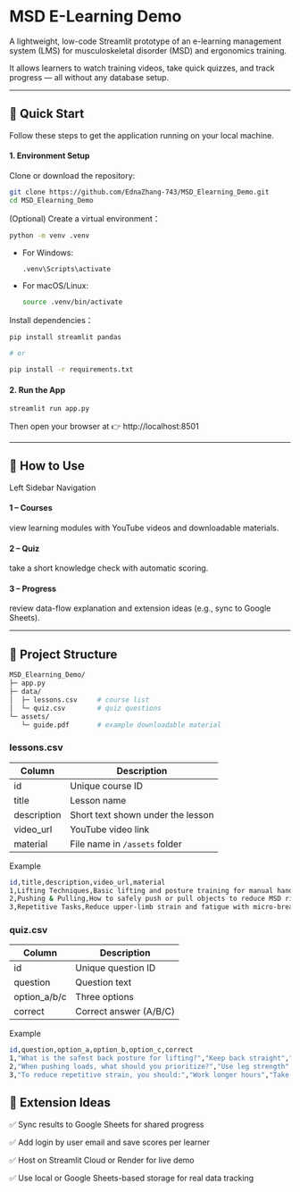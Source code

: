 # MSD E-Learning Demo

A lightweight, low-code Streamlit prototype of an e-learning management system (LMS) for musculoskeletal disorder (MSD) and ergonomics training.

It allows learners to watch training videos, take quick quizzes, and track progress — all without any database setup.

---

## 🚀 Quick Start 

Follow these steps to get the application running on your local machine.

#### 1. Environment Setup
Clone or download the repository:
```bash
git clone https://github.com/EdnaZhang-743/MSD_Elearning_Demo.git
cd MSD_Elearning_Demo
```
(Optional) Create a virtual environment：
```bash
python -m venv .venv
```
*   For Windows:
    ```bash
    .venv\Scripts\activate
    ```
*   For macOS/Linux:
    ```bash
    source .venv/bin/activate
    ```
Install dependencies：
```bash
pip install streamlit pandas

# or

pip install -r requirements.txt
```

#### 2. Run the App 
```bash
streamlit run app.py
```
Then open your browser at 👉 http://localhost:8501

---

## 🧭 How to Use

Left Sidebar Navigation

#### 1 – Courses 
view learning modules with YouTube videos and downloadable materials.

#### 2 – Quiz
take a short knowledge check with automatic scoring.

#### 3 – Progress
review data-flow explanation and extension ideas (e.g., sync to Google Sheets).

---

## 📁 Project Structure
```bash
MSD_Elearning_Demo/
├─ app.py
├─ data/
│  ├─ lessons.csv     # course list
│  └─ quiz.csv        # quiz questions
└─ assets/
   └─ guide.pdf       # example downloadable material
```
### lessons.csv
| Column     | Description                           |
|------------|---------------------------------------|
| id         | Unique course ID                      |
| title      | Lesson name                           |
| description| Short text shown under the lesson     |
| video_url  | YouTube video link                    |
| material   | File name in `/assets` folder         |

Example
```bash
id,title,description,video_url,material
1,Lifting Techniques,Basic lifting and posture training for manual handling,https://www.youtube.com/watch?v=dQw4w9WgXcQ,guide.pdf
2,Pushing & Pulling,How to safely push or pull objects to reduce MSD risk,https://www.youtube.com/watch?v=3fumBcKC6RE,guide.pdf
3,Repetitive Tasks,Reduce upper-limb strain and fatigue with micro-breaks and neutral posture,https://www.youtube.com/watch?v=K4TOrB7at0Y,guide.pdf
```
### quiz.csv
| Column       | Description                        |
|---------------|------------------------------------|
| id            | Unique question ID                 |
| question      | Question text                      |
| option_a/b/c  | Three options                      |
| correct       | Correct answer (A/B/C)             |

Example
```bash
id,question,option_a,option_b,option_c,correct
1,"What is the safest back posture for lifting?","Keep back straight","Bend and twist","Hold breath",A
2,"When pushing loads, what should you prioritize?","Use leg strength","Pull with arms","Lean backward",A
3,"To reduce repetitive strain, you should:","Work longer hours","Take regular micro-breaks","Ignore discomfort",B

```

## 🧩 Extension Ideas


✅ Sync results to Google Sheets for shared progress 

✅ Add login by user email and save scores per learner 

✅ Host on Streamlit Cloud or Render for live demo 

✅ Use local or Google Sheets-based storage for real data tracking
